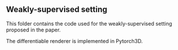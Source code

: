 ## Weakly-supervised setting

This folder contains the code used for the weakly-supervised setting proposed in the paper.

The differentiable renderer is implemented in Pytorch3D.
